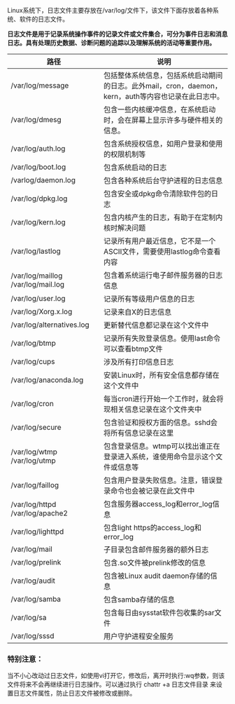 Linux系统下，日志文件主要存放在/var/log/文件下，该文件下面存放着各种系统、软件的日志文件。

**日志文件是用于记录系统操作事件的记录文件或文件集合，可分为事件日志和消息日志。具有处理历史数据、诊断问题的追踪以及理解系统的活动等重要作用。**

路径 | 	说明
---|---
/var/log/message	 | 包括整体系统信息，包括系统启动期间的日志。此外mail，cron，daemon，kern，auth等内容也记录在此日志中。
/var/log/dmesg	 | 包含一些内核缓冲信息，在系统启动时，会在屏幕上显示许多与硬件相关的信息。
/var/log/auth.log	 | 包含系统授权信息，如用户登录和使用的权限机制等
/var/log/boot.log	 | 包含系统启动的日志
/varlog/daemon.log	 | 包含各种系统后台守护进程的日志信息
/var/log/dpkg.log	 | 包含安全或dpkg命令清除软件包的日志
/var/log/kern.log	 | 包含内核产生的日志，有助于在定制内核时解决问题
/var/log/lastlog | 	记录所有用户最近信息，它不是一个ASCII文件，需要使用lastlog命令查看内容
/var/log/maillog /var/log/mail.log	 | 包含着系统运行电子邮件服务器的日志信息
/var/log/user.log	 | 记录所有等级用户信息的日志
/var/log/Xorg.x.log	 | 记录来自X的日志信息
/var/log/alternatives.log	 | 更新替代信息都记录在这个文件中
/var/log/btmp	 | 记录所有失败登录信息。使用last命令可以查看btmp文件
/var/log/cups	 | 涉及所有打印信息日志
/var/log/anaconda.log	 | 安装Linux时，所有安全信息都存储在这个文件中
/var/log/cron | 	每当cron进行开始一个工作时，就会将现相关信息记录在这个文件夹中
/var/log/secure | 	包含验证和授权方面的信息。sshd会将所有信息记录在这里
/var/log/wtmp /var/log/utmp	 | 包含登录信息。wtmp可以找出谁正在登录进入系统，谁使用命令显示这个文件或信息等
/var/log/faillog	 | 包含用户登录失败信息。注意，错误登录命令也会被记录在此文件中
/var/log/httpd /var/log/apache2	 | 包含服务器access_log和error_log信息
/var/log/lighttpd	 | 包含light https的access_log和error_log
/var/log/mail	 | 子目录包含邮件服务器的额外日志
/var/log/prelink | 	包含.so文件被prelink修改的信息
/var/log/audit | 	包含被Linux audit daemon存储的信息
/var/log/samba | 	包含samba存储的信息
/var/log/sa | 	包含每日由sysstat软件包收集的sar文件
/var/log/sssd	 | 用户守护进程安全服务


### 特别注意：
当不小心改动过日志文件，如使用vi打开它，修改后，离开时执行:wq参数，则该文件将来不会再继续进行日志操作。可以通过执行 chattr +a 日志文件目录 来设置日志文件属性，防止日志文件被修改或删除。